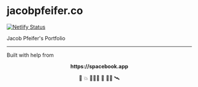 # jacobpfeifer.co

[![Netlify Status](https://api.netlify.com/api/v1/badges/68791233-b2d6-4a86-8c42-e654e112a157/deploy-status)](https://app.netlify.com/sites/jacobpfeifer/deploys)

Jacob Pfeifer's Portfolio

---

Built with help from

<p align="center">
<strong>https://spacebook.app</strong> <br />
</>

<p align="center">
🙋 💥 👩🏽‍🚀 🚀 👨‍🚀 🛰️
</p>

